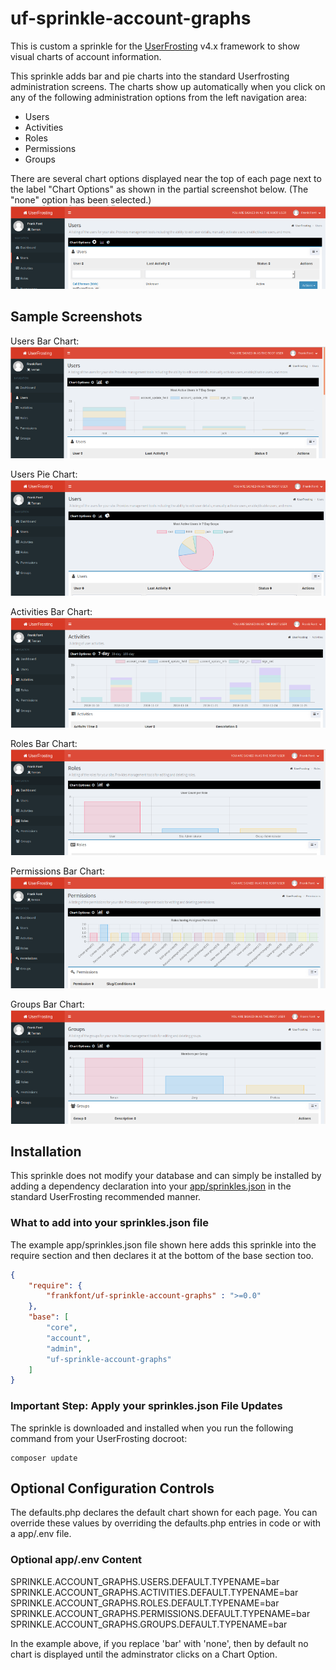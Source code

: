# uf-sprinkle-account-graphs
This is custom a sprinkle for the [UserFrosting](https://www.userfrosting.com/ "UserFrosting Website") v4.x framework to show visual charts of account information.

This sprinkle adds bar and pie charts into the standard Userfrosting administration screens. The charts show up automatically when you click on any of the following administration options from the left navigation area:

* Users
* Activities
* Roles
* Permissions
* Groups

There are several chart options displayed near the top of each page next to the label "Chart Options" as shown in the partial screenshot below.  (The "none" option has been selected.)
![alt text](https://github.com/frankfont/uf-sprinkle-account-graphs/blob/master/docs/images/screenshots/s-users-none.png "Example Chart Options")

## Sample Screenshots 
Users Bar Chart:![alt text](https://github.com/frankfont/uf-sprinkle-account-graphs/blob/master/docs/images/screenshots/s-users-bar.png "Example Bar Chart")

Users Pie Chart:![alt text](https://github.com/frankfont/uf-sprinkle-account-graphs/blob/master/docs/images/screenshots/s-users-pie.png "Example Pie Chart")

Activities Bar Chart:![alt text](https://github.com/frankfont/uf-sprinkle-account-graphs/blob/master/docs/images/screenshots/s-activities-bar-7.png "Example 7 Day Bar Chart")

Roles Bar Chart:![alt text](https://github.com/frankfont/uf-sprinkle-account-graphs/blob/master/docs/images/screenshots/s-roles-bar.png "Example Bar Chart")

Permissions Bar Chart:![alt text](https://github.com/frankfont/uf-sprinkle-account-graphs/blob/master/docs/images/screenshots/s-permissions-bar.png "Example Bar Chart")

Groups Bar Chart:![alt text](https://github.com/frankfont/uf-sprinkle-account-graphs/blob/master/docs/images/screenshots/s-groups-bar.png "Example Bar Chart")

## Installation 
This sprinkle does not modify your database and can simply be installed by adding a dependency declaration into your [app/sprinkles.json](https://learn.userfrosting.com/sprinkles/community "UserFrosting Sprinkle Documentation") in the standard UserFrosting recommended manner.

### What to add into your sprinkles.json file 
The example app/sprinkles.json file shown here adds this sprinkle into the require section and then declares it at the bottom of the base section too.

```json
{
    "require": {
        "frankfont/uf-sprinkle-account-graphs" : ">=0.0"
    },
    "base": [
        "core",
        "account",
        "admin",
        "uf-sprinkle-account-graphs"
    ]
}
```
### Important Step: Apply your sprinkles.json File Updates
The sprinkle is downloaded and installed when you run the following command from your UserFrosting docroot:

```
composer update
```

## Optional Configuration Controls 
The defaults.php declares the default chart shown for each page.  You can override these values by overriding the defaults.php entries in code or with a app/.env file.

### Optional app/.env Content
SPRINKLE.ACCOUNT_GRAPHS.USERS.DEFAULT.TYPENAME=bar
SPRINKLE.ACCOUNT_GRAPHS.ACTIVITIES.DEFAULT.TYPENAME=bar
SPRINKLE.ACCOUNT_GRAPHS.ROLES.DEFAULT.TYPENAME=bar
SPRINKLE.ACCOUNT_GRAPHS.PERMISSIONS.DEFAULT.TYPENAME=bar
SPRINKLE.ACCOUNT_GRAPHS.GROUPS.DEFAULT.TYPENAME=bar

In the example above, if you replace 'bar' with 'none', then by default no chart is displayed until the adminstrator clicks on a Chart Option.






